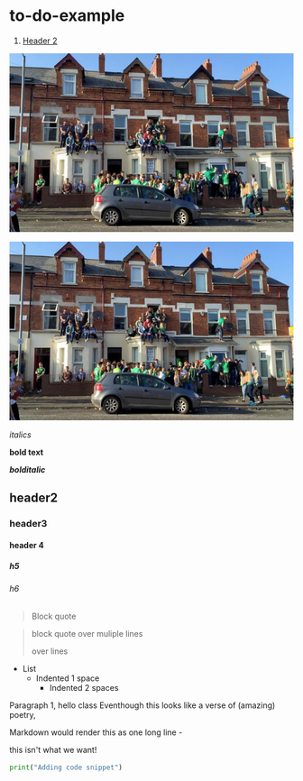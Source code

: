# to-do-example


1. [Header 2](#header2)

![Image Text](images/test.jpg)

![Image Ref][imageref]

[imageref]: images/test.jpg

_italics_

**bold text**

**_bolditalic_**



## header2 <a name="header2"></a>
### header3
#### header 4
##### h5
###### h6

> Block quote

> block quote over muliple lines
>
>
> over lines


* List
    * Indented 1 space
        * Indented 2 spaces

Paragraph 1, hello class Eventhough this looks like a verse of (amazing) poetry, 

Markdown would render this as one long line - 

this isn't what we want!



```python
print("Adding code snippet")
```